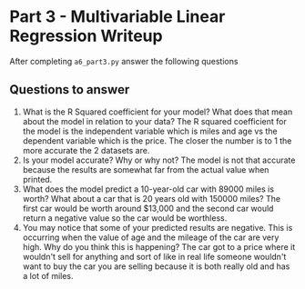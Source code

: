 # Part 3 - Multivariable Linear Regression Writeup

After completing `a6_part3.py` answer the following questions

## Questions to answer

1. What is the R Squared coefficient for your model? What does that mean about the model in relation to your data?
The R squared coefficient for the model is the independent variable which is miles and age vs the dependent variable which is the price. The closer the number is to 1 the more accurate the 2 datasets are.
2. Is your model accurate? Why or why not?
The model is not that accurate because the results are somewhat far from the actual value when printed.
3. What does the model predict a 10-year-old car with 89000 miles is worth? What about a car that is 20 years old with 150000 miles?
The first car would be worth around $13,000 and the second car would return a negative value so the car would be worthless.
4. You may notice that some of your predicted results are negative. This is occurring when the value of age and the mileage of the car are very high. Why do you think this is happening?
The car got to a price where it wouldn't sell for anything and sort of like in real life someone wouldn't want to buy the car you are selling because it is both really old and has a lot of miles.
